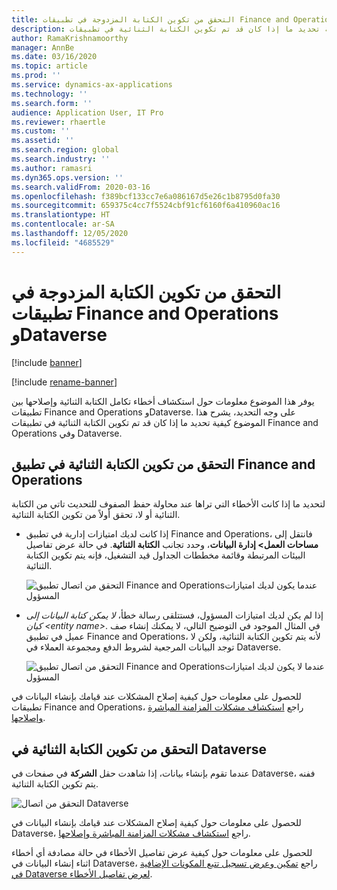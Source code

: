 ```yaml
---
title: التحقق من تكوين الكتابة المزدوجة في تطبيقات Finance and Operations وDataverse
description: يشرح هذا الموضوع كيفية تحديد ما إذا كان قد تم تكوين الكتابة الثنائية في تطبيقات Finance and Operations وفي Dataverse.
author: RamaKrishnamoorthy
manager: AnnBe
ms.date: 03/16/2020
ms.topic: article
ms.prod: ''
ms.service: dynamics-ax-applications
ms.technology: ''
ms.search.form: ''
audience: Application User, IT Pro
ms.reviewer: rhaertle
ms.custom: ''
ms.assetid: ''
ms.search.region: global
ms.search.industry: ''
ms.author: ramasri
ms.dyn365.ops.version: ''
ms.search.validFrom: 2020-03-16
ms.openlocfilehash: f389bcf133cc7e6a086167d5e26c1b8795d0fa30
ms.sourcegitcommit: 659375c4cc7f5524cbf91cf6160f6a410960ac16
ms.translationtype: HT
ms.contentlocale: ar-SA
ms.lasthandoff: 12/05/2020
ms.locfileid: "4685529"
---
```

# <a name="verify-that-dual-write-is-configured-in-finance-and-operations-apps-and-dataverse"></a>التحقق من تكوين الكتابة المزدوجة في تطبيقات Finance and Operations وDataverse

[!include [banner](../../includes/banner.md)]

[!include [rename-banner](~/includes/cc-data-platform-banner.md)]



يوفر هذا الموضوع معلومات حول استكشاف أخطاء تكامل الكتابة الثنائية وإصلاحها بين تطبيقات Finance and Operations وDataverse. على وجه التحديد، يشرح هذا الموضوع كيفية تحديد ما إذا كان قد تم تكوين الكتابة الثنائية في تطبيقات Finance and Operations وفي Dataverse.

## <a name="verify-that-dual-write-is-configured-in-a-finance-and-operations-app"></a>التحقق من تكوين الكتابة الثنائية في تطبيق Finance and Operations

لتحديد ما إذا كانت الأخطاء التي تراها عند محاولة حفظ الصفوف للتحديث تاتي من الكتابة الثنائية أو لا، تحقق أولاً من تكوين الكتابة الثنائية.

+ إذا كانت لديك امتيازات إدارية في تطبيق Finance and Operations، فانتقل إلى **مساحات العمل\> إدارة البيانات**، وحدد تجانب **الكتابة الثنائية**. في حالة عرض تفاصيل البيئات المرتبطة وقائمة مخططات الجداول قيد التشغيل، فإنه يتم تكوين الكتابة الثنائية.

    ![التحقق من اتصال تطبيق Finance and Operationsعندما يكون لديك امتيازات المسؤول](media/verify_fin_ops_1.png)

+ إذا لم يكن لديك امتيازات المسؤول، فستتلقى رسالة خطأ، *لا يمكن كتابة البيانات إلى كيان \<entity name\>*. في المثال الموجود في التوضيح التالي، لا يمكنك إنشاء صف عميل في تطبيق Finance and Operations، لأنه يتم تكوين الكتابة الثنائية، ولكن لا توجد البيانات المرجعية لشروط الدفع ومجموعة العملاء في Dataverse.

    ![التحقق من اتصال تطبيق Finance and Operationsعندما لا يكون لديك امتيازات المسؤول](media/verify_fin_ops_2.png)

للحصول على معلومات حول كيفية إصلاح المشكلات عند قيامك بإنشاء البيانات في تطبيقات Finance and Operations، راجع [استكشاف مشكلات المزامنة المباشرة وإصلاحها](dual-write-troubleshooting-live-sync.md).

## <a name="verify-that-dual-write-is-configured-in-dataverse"></a>التحقق من تكوين الكتابة الثنائية في Dataverse

عندما تقوم بإنشاء بيانات، إذا شاهدت حقل **الشركة** في صفحات في Dataverse، ففنه يتم تكوين الكتابة الثنائية.

![التحقق من اتصال Dataverse](media/verify_cds.png)

للحصول على معلومات حول كيفية إصلاح المشكلات عند قيامك بإنشاء البيانات في Dataverse، راجع [استكشاف مشكلات المزامنة المباشرة وإصلاحها](dual-write-troubleshooting-live-sync.md).

للحصول على معلومات حول كيفية عرض تفاصيل الأخطاء في حالة مصادفة أي أخطاء اثناء إنشاء البيانات في Dataverse، راجع [تمكين وعرض تسجيل تتبع المكونات الإضافية في Dataverse لعرض تفاصيل الأخطاء](dual-write-troubleshooting.md#enable-view-trace).
